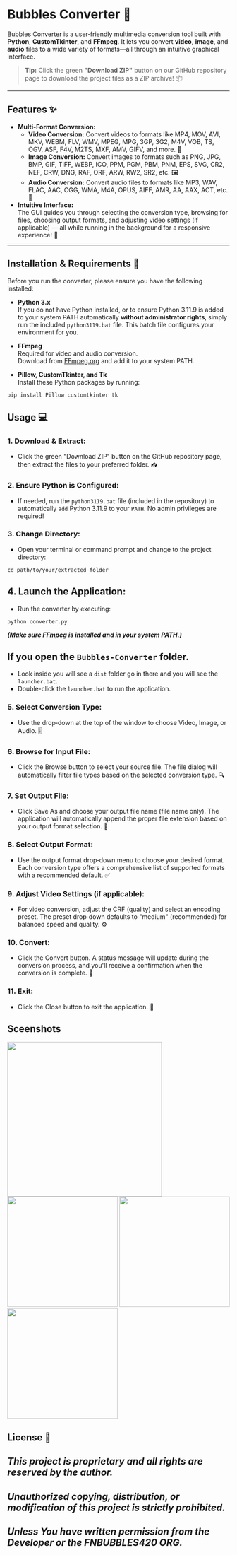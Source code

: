 # Bubbles Converter 🚀

Bubbles Converter is a user‑friendly multimedia conversion tool built with **Python**, **CustomTkinter**, and **FFmpeg**. It lets you convert **video**, **image**, and **audio** files to a wide variety of formats—all through an intuitive graphical interface.

> **Tip:** Click the green **"Download ZIP"** button on our GitHub repository page to download the project files as a ZIP archive! 📦

---

## Features ✨

- **Multi-Format Conversion:**
  - **Video Conversion:** Convert videos to formats like MP4, MOV, AVI, MKV, WEBM, FLV, WMV, MPEG, MPG, 3GP, 3G2, M4V, VOB, TS, OGV, ASF, F4V, M2TS, MXF, AMV, GIFV, and more. 🎥
  - **Image Conversion:** Convert images to formats such as PNG, JPG, BMP, GIF, TIFF, WEBP, ICO, PPM, PGM, PBM, PNM, EPS, SVG, CR2, NEF, CRW, DNG, RAF, ORF, ARW, RW2, SR2, etc. 🖼️
  - **Audio Conversion:** Convert audio files to formats like MP3, WAV, FLAC, AAC, OGG, WMA, M4A, OPUS, AIFF, AMR, AA, AAX, ACT, etc. 🎵
- **Intuitive Interface:**  
  The GUI guides you through selecting the conversion type, browsing for files, choosing output formats, and adjusting video settings (if applicable) — all while running in the background for a responsive experience! 🤩

---

## Installation & Requirements 🔧

Before you run the converter, please ensure you have the following installed:

- **Python 3.x**  
  If you do not have Python installed, or to ensure Python 3.11.9 is added to your system PATH automatically **without administrator rights**, simply run the included `python3119.bat` file. This batch file configures your environment for you.

- **FFmpeg**  
  Required for video and audio conversion.  
  Download from [FFmpeg.org](https://ffmpeg.org/download.html) and add it to your system PATH.

- **Pillow, CustomTkinter, and Tk**  
  Install these Python packages by running:
```
pip install Pillow customtkinter tk
```

## Usage 💻

### 1. **Download & Extract**:

- Click the green "Download ZIP" button on the GitHub repository page, then extract the files to your preferred folder. 📥

### 2. **Ensure Python is Configured**:

- If needed, run the `python3119.bat` file (included in the repository) to automatically `add` Python 3.11.9 to your `PATH`. No admin privileges are required!

### 3. **Change Directory**:

- Open your terminal or command prompt and change to the project directory:

```
cd path/to/your/extracted_folder
```

## 4. **Launch the Application**:

- Run the converter by executing:

```
python converter.py
```
***(Make sure FFmpeg is installed and in your system PATH.)***

## If you open the `Bubbles-Converter` folder.
- Look inside you will see a `dist` folder go in there and you will see the `launcher.bat`.
- Double-click the `launcher.bat` to run the application.

### 5. **Select Conversion Type**:

- Use the drop‑down at the top of the window to choose Video, Image, or Audio. 🎚️

### 6. **Browse for Input File**:

- Click the Browse button to select your source file. The file dialog will automatically filter file types based on the selected conversion type. 🔍

### 7. **Set Output File**:

- Click Save As and choose your output file name (file name only). The application will automatically append the proper file extension based on your output format selection. 💾

### 8. **Select Output Format**:

- Use the output format drop‑down menu to choose your desired format. Each conversion type offers a comprehensive list of supported formats with a recommended default. ✅

### 9. **Adjust Video Settings (if applicable)**:

- For video conversion, adjust the CRF (quality) and select an encoding preset. The preset drop‑down defaults to "medium" (recommended) for balanced speed and quality. ⚙️

### 10. **Convert**:

- Click the Convert button. A status message will update during the conversion process, and you'll receive a confirmation when the conversion is complete. 🎉

### 11. **Exit**:

- Click the Close button to exit the application. 👋

## Sceenshots
<img src="https://github.com/KernFerm/Bubbles-Converter/blob/main/screenshots/pic-3.png" width="350">
<img src="https://github.com/KernFerm/Bubbles-Converter/blob/main/screenshots/pic-4.png" width="250">
<img src="https://github.com/KernFerm/Bubbles-Converter/blob/main/screenshots/pic-5.png" width="250">
<img src="https://github.com/KernFerm/Bubbles-Converter/blob/main/screenshots/pic-6.png" width="250">

## License 📄

## ***This project is proprietary and all rights are reserved by the author.***
## ***Unauthorized copying, distribution, or modification of this project is strictly prohibited.***
## ***Unless You have written permission from the Developer or the FNBUBBLES420 ORG.***

